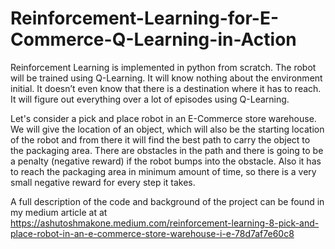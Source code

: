 # Reinforcement-Learning-for-E-Commerce-Q-Learning-in-Action

Reinforcement Learning is implemented in python from scratch. The robot will be trained using Q-Learning. It will know nothing about the environment initial. It doesn’t even know that there is a destination where it has to reach. It will figure out everything over a lot of episodes using Q-Learning.

Let's consider a pick and place robot in an E-Commerce store warehouse. We will give the location of an object, which will also be the starting location of the robot and from there it will find the best path to carry the object to the packaging area. There are obstacles in the path and there is going to be a penalty (negative reward) if the robot bumps into the obstacle. Also it has to reach the packaging area in minimum amount of time, so there is a very small negative reward for every step it takes.

A full description of the code and background of the project can be found in my medium article at at https://ashutoshmakone.medium.com/reinforcement-learning-8-pick-and-place-robot-in-an-e-commerce-store-warehouse-i-e-78d7af7e60c8
